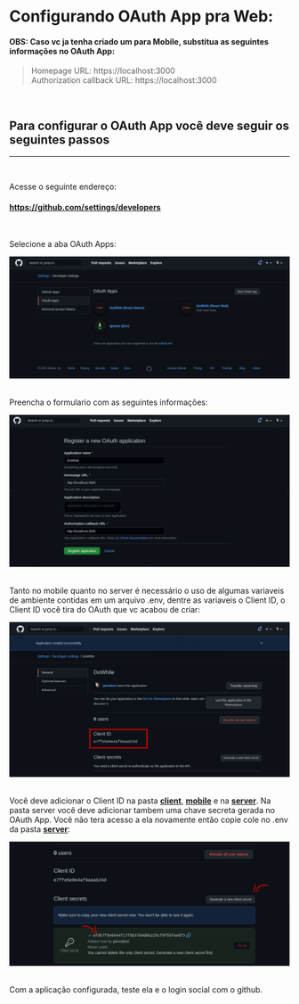 # **Configurando OAuth App pra Web:**

#### OBS: Caso vc ja tenha criado um para Mobile, substitua as seguintes informações no OAuth App:

> Homepage URL: https://localhost:3000 <br/>
> Authorization callback URL: https://localhost:3000

<br/>

## Para configurar o OAuth App você deve seguir os seguintes passos

---

<br/>

Acesse o seguinte endereço:

#### **https://github.com/settings/developers**

<br/>

Selecione a aba OAuth Apps:

<img src="../.github/oauth01.png" alt="OAuth App Page"/>
<br/>
<br/>

Preencha o formulario com as seguintes informações:

<img src="../.github/oauth02.png" alt="OAuth App Page"/>
<br/>
<br/>

Tanto no mobile quanto no server é necessário o uso de algumas variaveis de ambiente contidas em um arquivo .env, dentre as variaveis o Client ID, o Client ID você tira do OAuth que vc acabou de criar:

<img src="../.github/oauth04.png" alt="OAuth App Page"/>
<br/>
<br/>

Você deve adicionar o Client ID na pasta **[client](./.env.local.example.txt)**, **[mobile](../mobile/enviroment.js.txt)** e na **[server](../server/.env.example.txt)**. Na pasta server você deve adicionar tambem uma chave secreta gerada no OAuth App. Você não tera acesso a ela novamente então copie cole no .env da pasta **[server](../server/.env.example.txt)**:

<img src="../.github/oauth05.png" alt="OAuth App Page"/>
<br/>
<br/>

Com a aplicação configurada, teste ela e o login social com o github.
